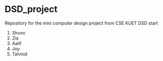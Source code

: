 # DSD_project
Repository for the mini computer design project from CSE KUET DSD
start
1. Shuvo
2. Zia
3. Aalif
4. Joy
5. Tahmid
